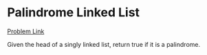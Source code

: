 <h1>Palindrome Linked List</h1>

[Problem Link](https://leetcode.com/problems/palindrome-linked-list/)

Given the head of a singly linked list, return true if it is a palindrome.
